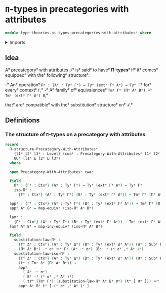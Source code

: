 # `Π`-types in precategories with attributes

```agda
module type-theories.pi-types-precategories-with-attributesᵉ where
```

<details><summary>Imports</summary>

```agda
open import foundation.equivalencesᵉ
open import foundation.identity-typesᵉ
open import foundation.transport-along-identificationsᵉ
open import foundation.universe-levelsᵉ

open import type-theories.precategories-with-attributesᵉ
```

</details>

## Idea

Aᵉ [precategoryᵉ with attributes](type-theories.precategories-with-attributes.mdᵉ)
`𝒯`ᵉ isᵉ saidᵉ to haveᵉ **Π-types**ᵉ ifᵉ itᵉ comesᵉ equippedᵉ with theᵉ followingᵉ
structureᵉ:

-ᵉ Anᵉ operationᵉ `Πᵉ : (Aᵉ : Tyᵉ Γᵉ) → Tyᵉ (extᵉ Γᵉ Aᵉ) → Tyᵉ Γ`ᵉ forᵉ everyᵉ contextᵉ `Γ`,ᵉ
-ᵉ Aᵉ familyᵉ ofᵉ equivalencesᵉ `Tmᵉ Γᵉ (Πᵉ Aᵉ Bᵉ) ≃ᵉ Tmᵉ (extᵉ Γᵉ Aᵉ) B`,ᵉ

thatᵉ areᵉ compatibleᵉ with theᵉ substitutionᵉ structureᵉ onᵉ `𝒯`.ᵉ

## Definitions

### The structure of `Π`-types on a precategory with attributes

```agda
record
  Π-structure-Precategory-With-Attributesᵉ
    {l1ᵉ l2ᵉ l3ᵉ : Level} (cwaᵉ : Precategory-With-Attributesᵉ l1ᵉ l2ᵉ l3ᵉ) :
    UUᵉ (l1ᵉ ⊔ l2ᵉ ⊔ l3ᵉ)
  where

  open Precategory-With-Attributesᵉ cwaᵉ

  field
    Πᵉ : {Γᵉ : Ctxᵉ} (Aᵉ : Tyᵉ Γᵉ) → Tyᵉ (extᵉ Γᵉ Aᵉ) → Tyᵉ Γᵉ
    iso-Πᵉ :
      {Γᵉ : Ctxᵉ} (Aᵉ : Tyᵉ Γᵉ) (Bᵉ : Tyᵉ (extᵉ Γᵉ Aᵉ)) → Tmᵉ Γᵉ (Πᵉ Aᵉ Bᵉ) ≃ᵉ Tmᵉ (extᵉ Γᵉ Aᵉ) Bᵉ

  appᵉ : {Γᵉ : Ctxᵉ} (Aᵉ : Tyᵉ Γᵉ) (Bᵉ : Tyᵉ (extᵉ Γᵉ Aᵉ)) → Tmᵉ Γᵉ (Πᵉ Aᵉ Bᵉ) → Tmᵉ (extᵉ Γᵉ Aᵉ) Bᵉ
  appᵉ Aᵉ Bᵉ = map-equivᵉ (iso-Πᵉ Aᵉ Bᵉ)

  lamᵉ :
    {Γᵉ : Ctxᵉ} (Aᵉ : Tyᵉ Γᵉ) (Bᵉ : Tyᵉ (extᵉ Γᵉ Aᵉ)) → Tmᵉ (extᵉ Γᵉ Aᵉ) Bᵉ → Tmᵉ Γᵉ (Πᵉ Aᵉ Bᵉ)
  lamᵉ Aᵉ Bᵉ = map-inv-equivᵉ (iso-Πᵉ Aᵉ Bᵉ)

  field
    substitution-law-Πᵉ :
      {Γᵉ Δᵉ : Ctxᵉ} (Aᵉ : Tyᵉ Δᵉ) (Bᵉ : Tyᵉ (extᵉ Δᵉ Aᵉ)) (σᵉ : Subᵉ Γᵉ Δᵉ) →
      (Πᵉ Aᵉ Bᵉ) ·ᵉ σᵉ ＝ᵉ Πᵉ (Aᵉ ·ᵉ σᵉ) (Bᵉ ·ᵉ ⟨ᵉ σᵉ ,ᵉ Aᵉ ⟩ᵉ)
    substitution-law-iso-Πᵉ :
      {Γᵉ Δᵉ : Ctxᵉ} (Aᵉ : Tyᵉ Δᵉ) (Bᵉ : Tyᵉ (extᵉ Δᵉ Aᵉ)) (σᵉ : Subᵉ Γᵉ Δᵉ) →
      (tᵉ : Tmᵉ Δᵉ (Πᵉ Aᵉ Bᵉ)) →
      appᵉ
        ( Aᵉ ·ᵉ σᵉ)
        ( Bᵉ ·ᵉ ⟨ᵉ σᵉ ,ᵉ Aᵉ ⟩ᵉ)
        ( trᵉ (Tmᵉ Γᵉ) (substitution-law-Πᵉ Aᵉ Bᵉ σᵉ) (tᵉ [ σᵉ ])) ＝ᵉ
      appᵉ Aᵉ Bᵉ tᵉ [ ⟨ᵉ σᵉ ,ᵉ Aᵉ ⟩ᵉ ]
```